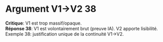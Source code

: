 # Argument V1→V2 38
**Critique**: V1 est trop massif/opaque.  
**Réponse 38**: V1 est volontairement brut (preuve IA). V2 apporte lisibilité.  
Exemple 38: justification unique de la continuité V1→V2.
